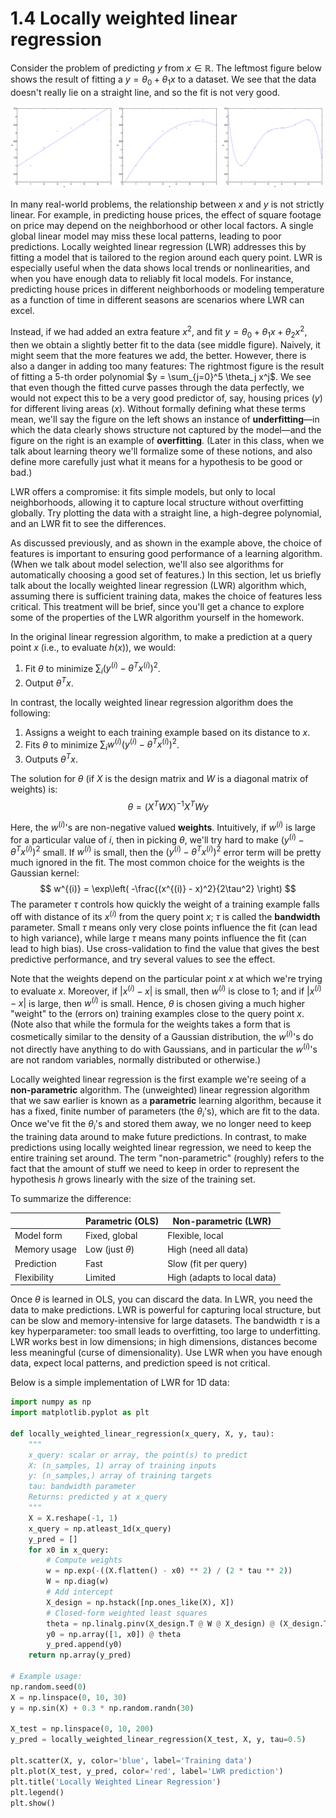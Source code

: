 # 1.4 Locally weighted linear regression

Consider the problem of predicting $y$ from $x \in \mathbb{R}$. The leftmost figure below shows the result of fitting a $y = \theta_0 + \theta_1 x$ to a dataset. We see that the data doesn't really lie on a straight line, and so the fit is not very good.

<img src="./img/lwlr.png" width="500px" />

In many real-world problems, the relationship between $x$ and $y$ is not strictly linear. For example, in predicting house prices, the effect of square footage on price may depend on the neighborhood or other local factors. A single global linear model may miss these local patterns, leading to poor predictions. Locally weighted linear regression (LWR) addresses this by fitting a model that is tailored to the region around each query point. LWR is especially useful when the data shows local trends or nonlinearities, and when you have enough data to reliably fit local models. For instance, predicting house prices in different neighborhoods or modeling temperature as a function of time in different seasons are scenarios where LWR can excel.

Instead, if we had added an extra feature $x^2$, and fit $y = \theta_0 + \theta_1 x + \theta_2 x^2$, then we obtain a slightly better fit to the data (see middle figure). Naively, it might seem that the more features we add, the better. However, there is also a danger in adding too many features: The rightmost figure is the result of fitting a 5-th order polynomial $y = \sum_{j=0}^5 \theta_j x^j$. We see that even though the fitted curve passes through the data perfectly, we would not expect this to be a very good predictor of, say, housing prices ($y$) for different living areas ($x$). Without formally defining what these terms mean, we'll say the figure on the left shows an instance of **underfitting**—in which the data clearly shows structure not captured by the model—and the figure on the right is an example of **overfitting**. (Later in this class, when we talk about learning theory we'll formalize some of these notions, and also define more carefully just what it means for a hypothesis to be good or bad.)

LWR offers a compromise: it fits simple models, but only to local neighborhoods, allowing it to capture local structure without overfitting globally. Try plotting the data with a straight line, a high-degree polynomial, and an LWR fit to see the differences.

As discussed previously, and as shown in the example above, the choice of features is important to ensuring good performance of a learning algorithm. (When we talk about model selection, we'll also see algorithms for automatically choosing a good set of features.) In this section, let us briefly talk about the locally weighted linear regression (LWR) algorithm which, assuming there is sufficient training data, makes the choice of features less critical. This treatment will be brief, since you'll get a chance to explore some of the properties of the LWR algorithm yourself in the homework.

In the original linear regression algorithm, to make a prediction at a query point $x$ (i.e., to evaluate $h(x)$), we would:

1. Fit $\theta$ to minimize $\sum_i (y^{(i)} - \theta^T x^{(i)})^2$.
2. Output $\theta^T x$.

In contrast, the locally weighted linear regression algorithm does the following:

1. Assigns a weight to each training example based on its distance to $x$.
2. Fits $\theta$ to minimize $\sum_i w^{(i)} (y^{(i)} - \theta^T x^{(i)})^2$.
3. Outputs $\theta^T x$.

The solution for $\theta$ (if $X$ is the design matrix and $W$ is a diagonal matrix of weights) is:
$$
\theta = (X^T W X)^{-1} X^T W y
$$

Here, the $w^{(i)}$'s are non-negative valued **weights**. Intuitively, if $w^{(i)}$ is large for a particular value of $i$, then in picking $\theta$, we'll try hard to make $(y^{(i)} - \theta^T x^{(i)})^2$ small. If $w^{(i)}$ is small, then the $(y^{(i)} - \theta^T x^{(i)})^2$ error term will be pretty much ignored in the fit. The most common choice for the weights is the Gaussian kernel:
$$
w^{(i)} = \exp\left( -\frac{(x^{(i)} - x)^2}{2\tau^2} \right)
$$
The parameter $\tau$ controls how quickly the weight of a training example falls off with distance of its $x^{(i)}$ from the query point $x$; $\tau$ is called the **bandwidth** parameter. Small $\tau$ means only very close points influence the fit (can lead to high variance), while large $\tau$ means many points influence the fit (can lead to high bias). Use cross-validation to find the value that gives the best predictive performance, and try several values to see the effect.

Note that the weights depend on the particular point $x$ at which we're trying to evaluate $x$. Moreover, if $|x^{(i)} - x|$ is small, then $w^{(i)}$ is close to 1; and if $|x^{(i)} - x|$ is large, then $w^{(i)}$ is small. Hence, $\theta$ is chosen giving a much higher "weight" to the (errors on) training examples close to the query point $x$. (Note also that while the formula for the weights takes a form that is cosmetically similar to the density of a Gaussian distribution, the $w^{(i)}$'s do not directly have anything to do with Gaussians, and in particular the $w^{(i)}$'s are not random variables, normally distributed or otherwise.)

Locally weighted linear regression is the first example we're seeing of a **non-parametric** algorithm. The (unweighted) linear regression algorithm that we saw earlier is known as a **parametric** learning algorithm, because it has a fixed, finite number of parameters (the $\theta_i$'s), which are fit to the data. Once we've fit the $\theta_i$'s and stored them away, we no longer need to keep the training data around to make future predictions. In contrast, to make predictions using locally weighted linear regression, we need to keep the entire training set around. The term "non-parametric" (roughly) refers to the fact that the amount of stuff we need to keep in order to represent the hypothesis $h$ grows linearly with the size of the training set.

To summarize the difference:

|                | Parametric (OLS)         | Non-parametric (LWR)         |
|----------------|-------------------------|------------------------------|
| Model form     | Fixed, global            | Flexible, local              |
| Memory usage   | Low (just $\theta$)      | High (need all data)         |
| Prediction     | Fast                     | Slow (fit per query)         |
| Flexibility    | Limited                  | High (adapts to local data)  |

Once $\theta$ is learned in OLS, you can discard the data. In LWR, you need the data to make predictions. LWR is powerful for capturing local structure, but can be slow and memory-intensive for large datasets. The bandwidth $\tau$ is a key hyperparameter: too small leads to overfitting, too large to underfitting. LWR works best in low dimensions; in high dimensions, distances become less meaningful (curse of dimensionality). Use LWR when you have enough data, expect local patterns, and prediction speed is not critical.

Below is a simple implementation of LWR for 1D data:

```python
import numpy as np
import matplotlib.pyplot as plt

def locally_weighted_linear_regression(x_query, X, y, tau):
    """
    x_query: scalar or array, the point(s) to predict
    X: (n_samples, 1) array of training inputs
    y: (n_samples,) array of training targets
    tau: bandwidth parameter
    Returns: predicted y at x_query
    """
    X = X.reshape(-1, 1)
    x_query = np.atleast_1d(x_query)
    y_pred = []
    for x0 in x_query:
        # Compute weights
        w = np.exp(-((X.flatten() - x0) ** 2) / (2 * tau ** 2))
        W = np.diag(w)
        # Add intercept
        X_design = np.hstack([np.ones_like(X), X])
        # Closed-form weighted least squares
        theta = np.linalg.pinv(X_design.T @ W @ X_design) @ (X_design.T @ W @ y)
        y0 = np.array([1, x0]) @ theta
        y_pred.append(y0)
    return np.array(y_pred)

# Example usage:
np.random.seed(0)
X = np.linspace(0, 10, 30)
y = np.sin(X) + 0.3 * np.random.randn(30)

X_test = np.linspace(0, 10, 200)
y_pred = locally_weighted_linear_regression(X_test, X, y, tau=0.5)

plt.scatter(X, y, color='blue', label='Training data')
plt.plot(X_test, y_pred, color='red', label='LWR prediction')
plt.title('Locally Weighted Linear Regression')
plt.legend()
plt.show()
```